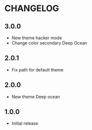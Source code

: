 # CHANGELOG

## 3.0.0

- New theme hacker mode
- Change color secondary Deep Ocean

## 2.0.1

- Fix path for default theme

## 2.0.0

- New theme Deep ocean

## 1.0.0

- Initial release
